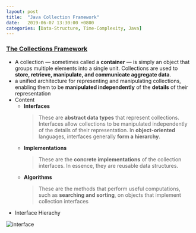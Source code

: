 ```yaml
---
layout: post
title:  "Java Collection Framework"
date:   2019-06-07 13:30:00 +0800
categories: [Data-Structure, Time-Complexity, Java]
---
```

### [The Collections Framework](https://docs.oracle.com/javase/8/docs/technotes/guides/collections/index.html)
* A collection — sometimes called a **container** — is simply an object that groups multiple elements into a single unit. Collections are used to **store, retrieve, manipulate, and communicate aggregate data**. 
* a unified architecture for representing and manipulating collections, enabling them to be **manipulated independently** of the **details** of their representation
* Content
    * **Interfaces**
        >These are **abstract data types** that represent collections. Interfaces allow collections to be manipulated independently of the details of their representation. In **object-oriented** languages, interfaces generally **form a hierarchy**.
    * **Implementations** 
        >These are the **concrete implementations** of the collection interfaces. In essence, they are reusable data structures.
    * **Algorithms**
        >These are the methods that perform useful computations, such as **searching and sorting**, on objects that implement collection interfaces
* Interface Hierachy

![interface](https://raw.githubusercontent.com/YouwangDeng/YouwangDeng.github.io/blob/master/static/img/_posts/java_collection_interface.png)

